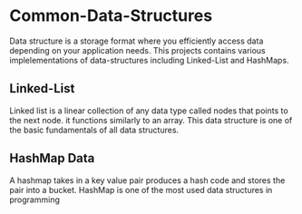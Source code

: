 # Common-Data-Structures
Data structure is a storage format where you efficiently access data depending on your application needs.
This projects contains various implelementations of data-structures including Linked-List and HashMaps.
## Linked-List
Linked list is a linear collection of any data type called nodes that points to the next node. it functions similarly to an array. This data structure is one of the basic fundamentals of all data structures.
## HashMap Data
A hashmap takes in a key value pair produces a hash code and stores the pair into a bucket. HashMap is one of the most used data structures in programming

